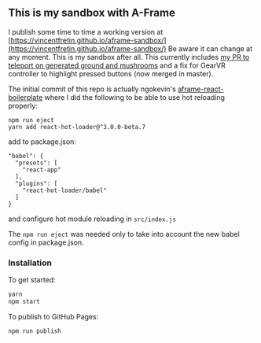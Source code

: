 ## This is my sandbox with A-Frame

I publish some time to time a working version at
[https://vincentfretin.github.io/aframe-sandbox/](https://vincentfretin.github.io/aframe-sandbox/)
Be aware it can change at any moment. This is my sandbox after all.
This currently includes [my PR to teleport on generated ground and mushrooms](https://github.com/feiss/aframe-environment-component/pull/21)
and a fix for GearVR controller to highlight pressed buttons (now merged in master).

The initial commit of this repo is actually
ngokevin's [aframe-react-boilerplate](https://github.com/ngokevin/aframe-react-boilerplate)
where I did the following to be able to use hot reloading properly:

    npm run eject
    yarn add react-hot-loader@^3.0.0-beta.7

add to package.json:

    "babel": {
      "presets": [
        "react-app"
      ],
      "plugins": [
        "react-hot-loader/babel"
      ]
    }

and configure hot module reloading in `src/index.js`

The `npm run eject` was needed only to take into account the new babel config
in package.json.

### Installation

To get started:

```bash
yarn
npm start
```

To publish to GitHub Pages:

```bash
npm run publish
```
